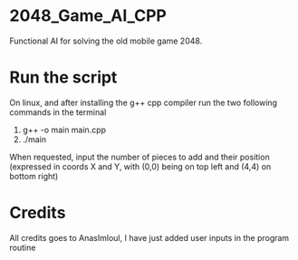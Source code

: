 # 2048_Game_AI_CPP
Functional AI for solving the old mobile game 2048. 

# Run the script
On linux, and after installing the g++ cpp compiler run the two following commands in the terminal

  1) g++ -o main main.cpp
  2) ./main

When requested, input the number of pieces to add and their position (expressed in coords X and Y, with (0,0) being on top left and (4,4) on bottom right)

# Credits
All credits goes to AnasImloul, I have just added user inputs in the program routine
